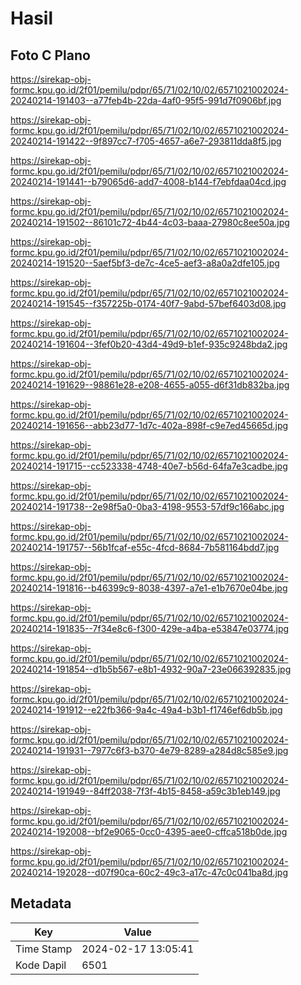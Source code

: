 # Hasil

## Foto C Plano

https://sirekap-obj-formc.kpu.go.id/2f01/pemilu/pdpr/65/71/02/10/02/6571021002024-20240214-191403--a77feb4b-22da-4af0-95f5-991d7f0906bf.jpg

https://sirekap-obj-formc.kpu.go.id/2f01/pemilu/pdpr/65/71/02/10/02/6571021002024-20240214-191422--9f897cc7-f705-4657-a6e7-293811dda8f5.jpg

https://sirekap-obj-formc.kpu.go.id/2f01/pemilu/pdpr/65/71/02/10/02/6571021002024-20240214-191441--b79065d6-add7-4008-b144-f7ebfdaa04cd.jpg

https://sirekap-obj-formc.kpu.go.id/2f01/pemilu/pdpr/65/71/02/10/02/6571021002024-20240214-191502--86101c72-4b44-4c03-baaa-27980c8ee50a.jpg

https://sirekap-obj-formc.kpu.go.id/2f01/pemilu/pdpr/65/71/02/10/02/6571021002024-20240214-191520--5aef5bf3-de7c-4ce5-aef3-a8a0a2dfe105.jpg

https://sirekap-obj-formc.kpu.go.id/2f01/pemilu/pdpr/65/71/02/10/02/6571021002024-20240214-191545--f357225b-0174-40f7-9abd-57bef6403d08.jpg

https://sirekap-obj-formc.kpu.go.id/2f01/pemilu/pdpr/65/71/02/10/02/6571021002024-20240214-191604--3fef0b20-43d4-49d9-b1ef-935c9248bda2.jpg

https://sirekap-obj-formc.kpu.go.id/2f01/pemilu/pdpr/65/71/02/10/02/6571021002024-20240214-191629--98861e28-e208-4655-a055-d6f31db832ba.jpg

https://sirekap-obj-formc.kpu.go.id/2f01/pemilu/pdpr/65/71/02/10/02/6571021002024-20240214-191656--abb23d77-1d7c-402a-898f-c9e7ed45665d.jpg

https://sirekap-obj-formc.kpu.go.id/2f01/pemilu/pdpr/65/71/02/10/02/6571021002024-20240214-191715--cc523338-4748-40e7-b56d-64fa7e3cadbe.jpg

https://sirekap-obj-formc.kpu.go.id/2f01/pemilu/pdpr/65/71/02/10/02/6571021002024-20240214-191738--2e98f5a0-0ba3-4198-9553-57df9c166abc.jpg

https://sirekap-obj-formc.kpu.go.id/2f01/pemilu/pdpr/65/71/02/10/02/6571021002024-20240214-191757--56b1fcaf-e55c-4fcd-8684-7b581164bdd7.jpg

https://sirekap-obj-formc.kpu.go.id/2f01/pemilu/pdpr/65/71/02/10/02/6571021002024-20240214-191816--b46399c9-8038-4397-a7e1-e1b7670e04be.jpg

https://sirekap-obj-formc.kpu.go.id/2f01/pemilu/pdpr/65/71/02/10/02/6571021002024-20240214-191835--7f34e8c6-f300-429e-a4ba-e53847e03774.jpg

https://sirekap-obj-formc.kpu.go.id/2f01/pemilu/pdpr/65/71/02/10/02/6571021002024-20240214-191854--d1b5b567-e8b1-4932-90a7-23e066392835.jpg

https://sirekap-obj-formc.kpu.go.id/2f01/pemilu/pdpr/65/71/02/10/02/6571021002024-20240214-191912--e22fb366-9a4c-49a4-b3b1-f1746ef6db5b.jpg

https://sirekap-obj-formc.kpu.go.id/2f01/pemilu/pdpr/65/71/02/10/02/6571021002024-20240214-191931--7977c6f3-b370-4e79-8289-a284d8c585e9.jpg

https://sirekap-obj-formc.kpu.go.id/2f01/pemilu/pdpr/65/71/02/10/02/6571021002024-20240214-191949--84ff2038-7f3f-4b15-8458-a59c3b1eb149.jpg

https://sirekap-obj-formc.kpu.go.id/2f01/pemilu/pdpr/65/71/02/10/02/6571021002024-20240214-192008--bf2e9065-0cc0-4395-aee0-cffca518b0de.jpg

https://sirekap-obj-formc.kpu.go.id/2f01/pemilu/pdpr/65/71/02/10/02/6571021002024-20240214-192028--d07f90ca-60c2-49c3-a17c-47c0c041ba8d.jpg


## Metadata

| Key        | Value               |
| ---------- | ------------------- |
| Time Stamp | 2024-02-17 13:05:41 |
| Kode Dapil | 6501                |



